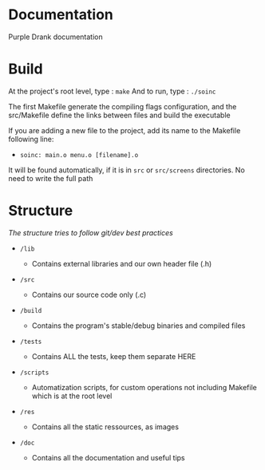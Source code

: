 # Documentation

Purple Drank documentation

# Build

At the project's root level, type : `make`
And to run, type : `./soinc`

The first Makefile generate the compiling flags configuration, and the src/Makefile define the links between files and build the executable

If you are adding a new file to the project, add its name to the Makefile following line:

* `soinc: main.o menu.o [filename].o`

It will be found automatically, if it is in `src` or `src/screens` directories. No need to write the full path

# Structure

*The structure tries to follow git/dev best practices*

* `/lib`
    * Contains external libraries and our own header file (.h)

* `/src`
    * Contains our source code only (.c)

* `/build`
    * Contains the program's stable/debug binaries and compiled files

* `/tests`
    * Contains ALL the tests, keep them separate HERE

* `/scripts`
    * Automatization scripts, for custom operations not including Makefile which is at the root level

* `/res`
    * Contains all the static ressources, as images

* `/doc`
    * Contains all the documentation and useful tips
